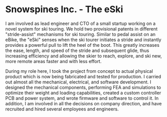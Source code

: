 # Snowspines Inc. - The eSki

I am involved as lead engineer and CTO of a small startup working on a novel system for ski touring. We hold two provisional patents in different "stride-assist" mechanisms for ski touring. Similar to pedal assist on an eBike, the "eSki" senses when the ski tourer initiates a stride and instantly provides a powerful pull to lift the heel of the boot. This greatly increases the ease, length, and speed of the stride and subsequent glide, thus increasing efficiency and allowing the skier to reach, explore, and ski new, more remote areas faster and with less effort.  

During my role here, I took the project from concept to actual physical product which is now being fabricated and tested for production. I carried out almost all the mechanical, electrical, and software development. I designed the mechanical components, performing FEA and simulations to optimize their weight and loading capabilities, created a custom controller PCB and power system, and wrote firmware and software to control it. In addition, I am involved in all the decisions on company direction, and have recruited and hired several employees and engineers. 
